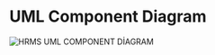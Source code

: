 # UML Component Diagram

![HRMS UML COMPONENT DİAGRAM](https://user-images.githubusercontent.com/48188046/121821589-9b777e80-cca2-11eb-80d7-31c2aa359ff0.jpg)
